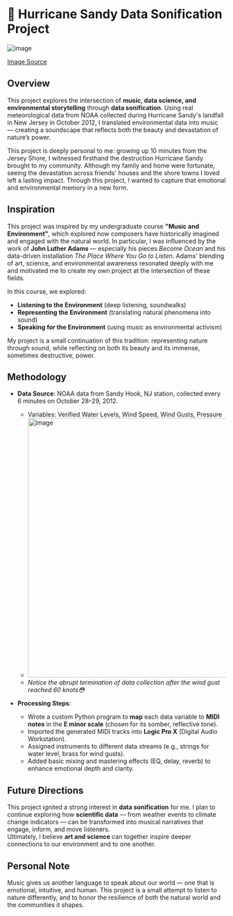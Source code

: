 # 🌊 Hurricane Sandy Data Sonification Project
![image](https://github.com/user-attachments/assets/bd54872d-a6f4-4631-8306-71087dbd622e)

[Image Source](https://ccicada.org/2015/01/22/superstorm-sandy-researchers-and-scientists-gather-at-ccicada-to-discuss-what-theyve-learned-from-hurricane-research/)
## Overview

This project explores the intersection of **music, data science, and environmental storytelling** through **data sonification**. Using real meteorological data from NOAA collected during Hurricane Sandy's landfall in New Jersey in October 2012, I translated environmental data into music — creating a soundscape that reflects both the beauty and devastation of nature’s power.

This project is deeply personal to me: growing up 10 minutes from the Jersey Shore, I witnessed firsthand the destruction Hurricane Sandy brought to my community. Although my family and home were fortunate, seeing the devastation across friends' houses and the shore towns I loved left a lasting impact. Through this project, I wanted to capture that emotional and environmental memory in a new form.

## Inspiration

This project was inspired by my undergraduate course **"Music and Environment"**, which explored how composers have historically imagined and engaged with the natural world. In particular, I was influenced by the work of **John Luther Adams** — especially his pieces *Become Ocean* and his data-driven installation *The Place Where You Go to Listen*. Adams' blending of art, science, and environmental awareness resonated deeply with me and motivated me to create my own project at the intersection of these fields.

In this course, we explored:
- **Listening to the Environment** (deep listening, soundwalks)
- **Representing the Environment** (translating natural phenomena into sound)
- **Speaking for the Environment** (using music as environmental activism)

My project is a small continuation of this tradition: representing nature through sound, while reflecting on both its beauty and its immense, sometimes destructive, power.

## Methodology

- **Data Source**: NOAA data from Sandy Hook, NJ station, collected every 6 minutes on October 28–29, 2012.  
  - Variables: Verified Water Levels, Wind Speed, Wind Gusts, Pressure
  - <img width="597" alt="image" src="https://github.com/user-attachments/assets/57eb9822-a4c6-4f5a-839f-4d665217667a" />
  - *Notice the abrupt termination of data collection after the wind gust reached 60 knots😳*

- **Processing Steps**:
  - Wrote a custom Python program to **map** each data variable to **MIDI notes** in the **E minor scale** (chosen for its somber, reflective tone).
  - Imported the generated MIDI tracks into **Logic Pro X** (Digital Audio Workstation).
  - Assigned instruments to different data streams (e.g., strings for water level, brass for wind gusts).
  - Added basic mixing and mastering effects (EQ, delay, reverb) to enhance emotional depth and clarity.

## Future Directions

This project ignited a strong interest in **data sonification** for me. I plan to continue exploring how **scientific data** — from weather events to climate change indicators — can be transformed into musical narratives that engage, inform, and move listeners.  
Ultimately, I believe **art and science** can together inspire deeper connections to our environment and to one another.

## Personal Note

Music gives us another language to speak about our world — one that is emotional, intuitive, and human. This project is a small attempt to listen to nature differently, and to honor the resilience of both the natural world and the communities it shapes.
